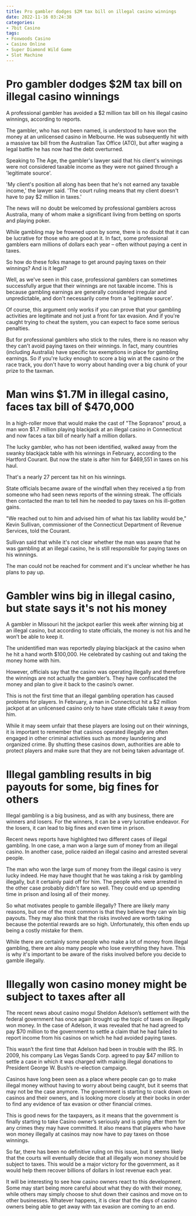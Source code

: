 ```yaml
---
title: Pro gambler dodges $2M tax bill on illegal casino winnings
date: 2022-11-16 03:24:38
categories:
- 7bit Casino
tags:
- Foxwoods Casino
- Casino Online
- Super Diamond Wild Game
- Slot Machine
---
```



#  Pro gambler dodges $2M tax bill on illegal casino winnings

A professional gambler has avoided a $2 million tax bill on his illegal casino winnings, according to reports.

The gambler, who has not been named, is understood to have won the money at an unlicensed casino in Melbourne. He was subsequently hit with a massive tax bill from the Australian Tax Office (ATO), but after waging a legal battle he has now had the debt overturned.

Speaking to The Age, the gambler's lawyer said that his client's winnings were not considered taxable income as they were not gained through a 'legitimate source'.

'My client's position all along has been that he's not earned any taxable income,' the lawyer said. 'The court ruling means that my client doesn't have to pay $2 million in taxes.'

The news will no doubt be welcomed by professional gamblers across Australia, many of whom make a significant living from betting on sports and playing poker.

While gambling may be frowned upon by some, there is no doubt that it can be lucrative for those who are good at it. In fact, some professional gamblers earn millions of dollars each year – often without paying a cent in taxes.

So how do these folks manage to get around paying taxes on their winnings? And is it legal?

Well, as we've seen in this case, professional gamblers can sometimes successfully argue that their winnings are not taxable income. This is because gambling earnings are generally considered irregular and unpredictable, and don't necessarily come from a 'legitimate source'.

Of course, this argument only works if you can prove that your gambling activities are legitimate and not just a front for tax evasion. And if you're caught trying to cheat the system, you can expect to face some serious penalties.

But for professional gamblers who stick to the rules, there is no reason why they can't avoid paying taxes on their winnings. In fact, many countries (including Australia) have specific tax exemptions in place for gambling earnings. So if you're lucky enough to score a big win at the casino or the race track, you don't have to worry about handing over a big chunk of your prize to the taxman.

#  Man wins $1.7M in illegal casino, faces tax bill of $470,000

In a high-roller move that would make the cast of "The Sopranos" proud, a man won $1.7 million playing blackjack at an illegal casino in Connecticut and now faces a tax bill of nearly half a million dollars.

The lucky gambler, who has not been identified, walked away from the swanky blackjack table with his winnings in February, according to the Hartford Courant. But now the state is after him for $469,551 in taxes on his haul.

That's a nearly 27 percent tax hit on his winnings.

State officials became aware of the windfall when they received a tip from someone who had seen news reports of the winning streak. The officials then contacted the man to tell him he needed to pay taxes on his ill-gotten gains.

"We reached out to him and advised him of what his tax liability would be," Kevin Sullivan, commissioner of the Connecticut Department of Revenue Services, told the Courant.

Sullivan said that while it's not clear whether the man was aware that he was gambling at an illegal casino, he is still responsible for paying taxes on his winnings.

The man could not be reached for comment and it's unclear whether he has plans to pay up.

#  Gambler wins big in illegal casino, but state says it's not his money

A gambler in Missouri hit the jackpot earlier this week after winning big at an illegal casino, but according to state officials, the money is not his and he won’t be able to keep it.

The unidentified man was reportedly playing blackjack at the casino when he hit a hand worth $100,000. He celebrated by cashing out and taking the money home with him.

However, officials say that the casino was operating illegally and therefore the winnings are not actually the gambler’s. They have confiscated the money and plan to give it back to the casino’s owner.

This is not the first time that an illegal gambling operation has caused problems for players. In February, a man in Connecticut hit a $2 million jackpot at an unlicensed casino only to have state officials take it away from him.

While it may seem unfair that these players are losing out on their winnings, it is important to remember that casinos operated illegally are often engaged in other criminal activities such as money laundering and organized crime. By shutting these casinos down, authorities are able to protect players and make sure that they are not being taken advantage of.

#  Illegal gambling results in big payouts for some, big fines for others

Illegal gambling is a big business, and as with any business, there are winners and losers. For the winners, it can be a very lucrative endeavor. For the losers, it can lead to big fines and even time in prison.

Recent news reports have highlighted two different cases of illegal gambling. In one case, a man won a large sum of money from an illegal casino. In another case, police raided an illegal casino and arrested several people.

The man who won the large sum of money from the illegal casino is very lucky indeed. He may have thought that he was taking a risk by gambling illegally, but it certainly paid off for him. The people who were arrested in the other case probably didn't fare so well. They could end up spending time in prison and losing all of their money.

So what motivates people to gamble illegally? There are likely many reasons, but one of the most common is that they believe they can win big payouts. They may also think that the risks involved are worth taking because the potential rewards are so high. Unfortunately, this often ends up being a costly mistake for them.

While there are certainly some people who make a lot of money from illegal gambling, there are also many people who lose everything they have. This is why it's important to be aware of the risks involved before you decide to gamble illegally.

#  Illegally won casino money might be subject to taxes after all

The recent news about casino mogul Sheldon Adelson’s settlement with the federal government has once again brought up the topic of taxes on illegally won money. In the case of Adelson, it was revealed that he had agreed to pay $70 million to the government to settle a claim that he had failed to report income from his casinos on which he had avoided paying taxes.

This wasn’t the first time that Adelson had been in trouble with the IRS. In 2009, his company Las Vegas Sands Corp. agreed to pay $47 million to settle a case in which it was charged with making illegal donations to President George W. Bush’s re-election campaign.

 Casinos have long been seen as a place where people can go to make illegal money without having to worry about being caught, but it seems that may not be the case anymore. The government is starting to crack down on casinos and their owners, and is looking more closely at their books in order to find any evidence of tax evasion or other financial crimes.

This is good news for the taxpayers, as it means that the government is finally starting to take Casino owner’s seriously and is going after them for any crimes they may have committed. It also means that players who have won money illegally at casinos may now have to pay taxes on those winnings.

So far, there has been no definitive ruling on this issue, but it seems likely that the courts will eventually decide that all illegally won money should be subject to taxes. This would be a major victory for the government, as it would help them recover billions of dollars in lost revenue each year.

It will be interesting to see how casino owners react to this development. Some may start being more careful about what they do with their money, while others may simply choose to shut down their casinos and move on to other businesses. Whatever happens, it is clear that the days of casino owners being able to get away with tax evasion are coming to an end.